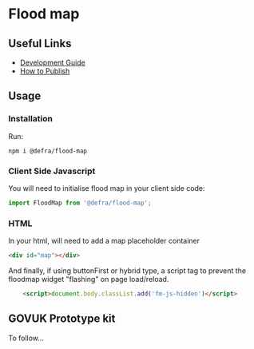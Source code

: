 # Flood map

## Useful Links
- [Development Guide](./docs/development-guide.md)
- [How to Publish](./docs/how-to-publish.md)

## Usage

### Installation

Run:

```shell
npm i @defra/flood-map
```

### Client Side Javascript

You will need to initialise flood map in your client side code:

```js
import FloodMap from '@defra/flood-map';
```

### HTML

In your html, will need to add a map placeholder container

```html
<div id="map"></div>
```

And finally, if using buttonFirst or hybrid type, a script tag to prevent the floodmap widget "flashing" on page load/reload.

```html
    <script>document.body.classList.add('fm-js-hidden')</script>
```

## GOVUK Prototype kit

To follow...
